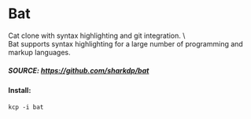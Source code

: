 # Bat

Cat clone with syntax highlighting and git integration. \   
Bat supports syntax highlighting for a large number of programming and markup languages.

##### SOURCE: https://github.com/sharkdp/bat

#### Install:
```
kcp -i bat
```

